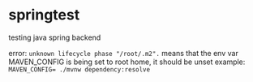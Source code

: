 # springtest
testing java spring backend

error:
`unknown lifecycle phase "/root/.m2".`
means that the env var MAVEN_CONFIG is being set to root home, it should be unset 
example:
`MAVEN_CONFIG= ./mvnw dependency:resolve`

